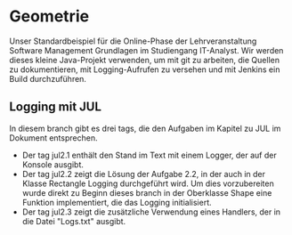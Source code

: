 # Geometrie
Unser Standardbeispiel für die Online-Phase der Lehrveranstaltung Software Management Grundlagen im Studiengang IT-Analyst. Wir werden dieses kleine Java-Projekt verwenden, um mit git zu arbeiten, die Quellen zu dokumentieren, mit Logging-Aufrufen zu versehen und mit Jenkins ein Build durchzuführen.

## Logging mit JUL
In diesem branch gibt es drei tags, die den Aufgaben im Kapitel zu JUL im Dokument entsprechen.

- Der tag jul2.1 enthält den Stand im Text mit einem Logger, der auf der Konsole ausgibt.
- Der tag jul2.2 zeigt die Lösung der Aufgabe 2.2, in der auch in der Klasse Rectangle Logging durchgeführt wird. Um dies vorzubereiten wurde direkt zu Beginn dieses branch in der Oberklasse Shape eine Funktion implementiert, die das Logging initialisiert.
- Der tag jul2.3 zeigt die zusätzliche Verwendung eines Handlers, der in die Datei "Logs.txt" ausgibt.
